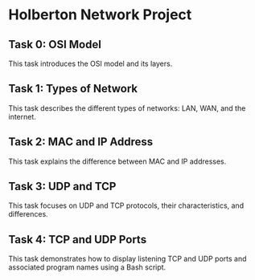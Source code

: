 # Holberton Network Project

## Task 0: OSI Model
This task introduces the OSI model and its layers.

## Task 1: Types of Network
This task describes the different types of networks: LAN, WAN, and the internet.

## Task 2: MAC and IP Address
This task explains the difference between MAC and IP addresses.

## Task 3: UDP and TCP
This task focuses on UDP and TCP protocols, their characteristics, and differences.

## Task 4: TCP and UDP Ports
This task demonstrates how to display listening TCP and UDP ports and associated program names using a Bash script.
